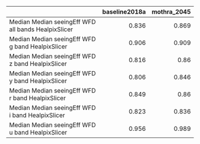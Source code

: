 |                                                     |   baseline2018a |   mothra_2045 |
|:----------------------------------------------------|----------------:|--------------:|
| Median Median seeingEff WFD all bands HealpixSlicer |           0.836 |         0.869 |
| Median Median seeingEff WFD g band HealpixSlicer    |           0.906 |         0.909 |
| Median Median seeingEff WFD z band HealpixSlicer    |           0.816 |         0.86  |
| Median Median seeingEff WFD y band HealpixSlicer    |           0.806 |         0.846 |
| Median Median seeingEff WFD r band HealpixSlicer    |           0.849 |         0.86  |
| Median Median seeingEff WFD i band HealpixSlicer    |           0.823 |         0.836 |
| Median Median seeingEff WFD u band HealpixSlicer    |           0.956 |         0.989 |
